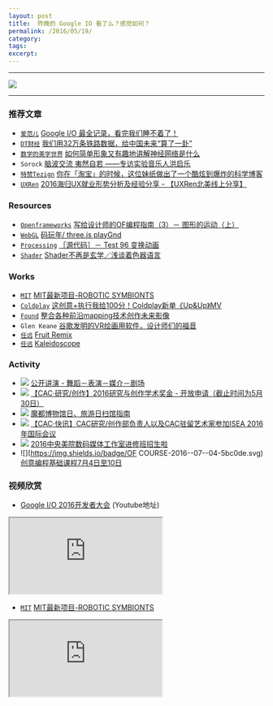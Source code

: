 ```yaml
---
layout: post
title:  昨晚的 Google IO 看了么？感觉如何？
permalink: /2016/05/19/
category: 
tags: 
excerpt:
---
```


---

[![](https://coding.net/u/onlylemi/p/img/git/raw/master/io16-social.jpg)](https://www.youtube.com/watch?v=862r3XS2YB0)

---

### 推荐文章

* [`爱范儿`](http://www.ifanr.com/) [Google I/O 最全记录，看完我们睡不着了！](http://mp.weixin.qq.com/s?__biz=MjgzMTAwODI0MA==&mid=2651843213&idx=1&sn=2b9274ce4279c55f7459a2a6b1ad7789&scene=2&srcid=0519tcYRbxiGoBwQwNsVti7d&from=timeline&isappinstalled=0#wechat_redirect)
* [`DT财经`](http://www.dtcj.com/) [我们用32万条铁路数据，给中国未来“算了一卦”](http://mp.weixin.qq.com/s?__biz=MzA5Mzk5MDM5MA==&mid=2650819659&idx=1&sn=7b51f852496afced5e6f3b7145da53db&scene=2&srcid=0518KeSIfijs0XpEkJwb70qR&from=timeline&isappinstalled=0#wechat_redirect)
* [`数学的美学世界`](http://weibo.com/mathart) [如何简单形象又有趣地讲解神经网络是什么](http://mp.weixin.qq.com/s?__biz=MjM5MzgwMDI4MQ==&mid=2647508301&idx=1&sn=57d7f35d10db483105cd16ec7c87499c&scene=1&srcid=05176yhCFcJKGWo3ZSPMvzBg&from=groupmessage&isappinstalled=0#wechat_redirect)
* `Sorock` [脑波交流 夷然自若 ——专访实验音乐人洪启乐](https://site.douban.com/hongqile/widget/notes/400473/note/65966834/?from=groupmessage&isappinstalled=0)
* [`特赞Tezign`](http://www.tezign.com/) [你在「淘宝」的时候，这位妹纸做出了一个酷炫到爆炸的科学博客](http://mp.weixin.qq.com/s?__biz=MjM5NTMzNzg3NA==&mid=2650600569&idx=1&sn=cd65868183f9aa7c91fa259e126111cb&scene=1&srcid=05093Cg3yVsHqEw2ptd1nBx2&from=groupmessage&isappinstalled=0#wechat_redirect)
* [`UXRen`](http://uxren.cn/) [2016海归UX就业形势分析及经验分享 - 【UXRen北美线上分享】](http://mp.weixin.qq.com/s?__biz=MzIzMTA3OTY3OQ==&mid=2649706065&idx=1&sn=a76b7f3be27e6cb8f4343e15b4366898&scene=2&srcid=0514PRdH2CJ6FrAoQD5CfEuc&from=timeline&isappinstalled=0#wechat_redirect)

### Resources

* [`Openframeworks`](http://inerd.cc/resource/#openframeworks) [写给设计师的OF编程指南（3）－ 图形的运动（上）](http://mp.weixin.qq.com/s?__biz=MzA5OTgyMDk3Mg==&mid=2651224786&idx=1&sn=025896f288848e1e7f298f83c9303edb&scene=2&srcid=0516B2emN6yfgMdgqSTIaSPB&from=timeline&isappinstalled=0#wechat_redirect)
* [`WebGL`](http://inerd.cc/resource/#webgl) [码玩年/ three.js playGnd](http://mp.weixin.qq.com/s?__biz=MzAwMzc5ODM1OA==&mid=415085770&idx=1&sn=b76515044dc91b1468b9c5efdeee7985&scene=4#wechat_redirect)
* [`Processing`](http://inerd.cc/resource/#processing) [［源代码］－ Test 96 变换动画](http://mp.weixin.qq.com/s?__biz=MzA5OTgyMDk3Mg==&mid=2651224710&idx=1&sn=5c939507015601cc8c4f783af4057daa&scene=4#wechat_redirect)
* [`Shader`](http://inerd.cc/resource/#shader) [Shader不再是玄学／浅谈着色器语言](http://mp.weixin.qq.com/s?__biz=MzAwMzc5ODM1OA==&mid=416194916&idx=1&sn=8813c1fb1c7ab8841f46a644bd18cb86&scene=4#wechat_redirect)


### Works

* [`MIT`](http://www.mit.edu/) [MIT最新项目-ROBOTIC SYMBIONTS](http://mp.weixin.qq.com/s?__biz=MzA4NTc5MDU5OQ==&mid=2665092910&idx=1&sn=1ea11499710c83e49ec99ab143efdcb0&scene=2&srcid=0518YkJFaZaHkrC0Wak8wvP4&from=timeline&isappinstalled=0#wechat_redirect)
* [`Coldplay`](http://coldplay.com/) [这创意+执行我给100分！Coldplay新单《Up&Up》MV](http://mp.weixin.qq.com/s?__biz=MjM5MjEyOTIyMA==&mid=2651445418&idx=1&sn=bc527e3da0096493224ac0520ba89ddc&scene=2&srcid=0519mVKPT3dDu1LW8gdy39lE&from=timeline&isappinstalled=0#wechat_redirect)
* [`Found`](http://www.found-studio.com/) [整合各种前沿mapping技术创作未来影像](http://mp.weixin.qq.com/s?__biz=MzA3NDY1NDcyMw==&mid=2651478372&idx=1&sn=f15e738757cebee01f025bfdba5b14a3&scene=2&srcid=0519PtaiU7LLKpir8fqRMYaB&from=timeline&isappinstalled=0#wechat_redirect)
* `Glen Keane` [谷歌发明的VR绘画用软件，设计师们的福音](http://mp.weixin.qq.com/s?__biz=MzA3NDY1NDcyMw==&mid=2651478153&idx=1&sn=d644747b55eb86a4e45c98e87ce4d861&scene=0#wechat_redirect)
* [`任远`](http://yuanren.cc) [Fruit Remix](http://yuanren.cc/fruit-remix/)
* [`任远`](http://yuanren.cc) [Kaleidoscope](http://yuanren.cc/kaleidoscope/)

### Activity

* ![](https://img.shields.io/badge/SIMA-2016--05--19-5bc0de.svg) [公开讲演 - 舞蹈－表演－媒介－剧场](http://mp.weixin.qq.com/s?__biz=MzA5NTg1MDkxMg==&mid=2657465713&idx=2&sn=505cf86b5a8ac3139ab666cbda688018&scene=2&srcid=0519TDH6x6q7MP8rVIUQ4npi&from=timeline&isappinstalled=0#wechat_redirect)
* ![](https://img.shields.io/badge/CAC-2016--05--19-5bc0de.svg) [【CAC·研究/创作】2016研究与创作学术奖金 - 开放申请（截止时间为5月30日）](http://mp.weixin.qq.com/s?__biz=MjM5NzU4NDM5NA==&mid=2650755766&idx=1&sn=9d19cbf3798370748e41f9434beb3725&scene=0#wechat_redirect)
* ![](https://img.shields.io/badge/阵风-2016--05--19-97CA00.svg) [魔都博物馆日、旅游日扫馆指南](http://mp.weixin.qq.com/s?__biz=MjM5MDM3OTI3OA==&mid=2650558030&idx=2&sn=aaa6983dce7ddb23a6acf918bf3f50e2&scene=1&srcid=05170q8HcE3cmXfAQDWyCwbw&from=groupmessage&isappinstalled=0#wechat_redirect)
* ![](https://img.shields.io/badge/CAC-2016--05--22-97CA00.svg) [【CAC·快讯】CAC研究/创作部负责人以及CAC驻留艺术家参加ISEA 2016年国际会议](https://mp.weixin.qq.com/s?__biz=MjM5NzU4NDM5NA==&mid=2650755781&idx=2&sn=0fcc6f9cf58c6f70fee21ea1ff3f756f&scene=2&srcid=0517n1g9AxOw1zEUhaqbHMNu&from=timeline&isappinstalled=0&key=f5c31ae61525f82e5ceb4214c664f1677e365c29acbf09e5ef44e241afa527afcbff5fa4da560e0d5fce1f3bb6e39e24&ascene=2&uin=MjgyOTM3MDA4MA%3D%3D&devicetype=android-22&version=26031031&nettype=cmnet&pass_ticket=ibshm08Z%2B%2BDNpofFQFt0G9lo1Z%2F3voVi%2FPVPxC%2BYEEIwsY2eYdg6xhs5329gtdAM)
* ![](https://img.shields.io/badge/中央美术学院数码媒体工作室-2016--06--10-5bc0de.svg) [2016中央美院数码媒体工作室进修班招生啦](http://mp.weixin.qq.com/s?__biz=MzA5ODYyNDA5Nw==&mid=2650105396&idx=1&sn=81e3acf981638e3eda51dde16acd2144&scene=1&srcid=0516g413r3Zd0XEWgEev7tjf&from=groupmessage&isappinstalled=0#wechat_redirect)
* ![](https://img.shields.io/badge/OF COURSE-2016--07--04-5bc0de.svg) [创意编程基础课程7月4日至10日](http://mp.weixin.qq.com/s?__biz=MzA4NTc5MDU5OQ==&mid=2665092836&idx=3&sn=5d8f5ebee3d4021def16ce12e298102b#wechat_redirect)

### 视频欣赏

* [Google I/O 2016开发者大会](https://www.youtube.com/watch?v=862r3XS2YB0) (Youtube地址)

<div class="embed-responsive embed-responsive-16by9">
    <iframe class="embed-responsive-item" src="http://player.youku.com/embed/XMTU3NTcyMzY4MA==" allowtransparency="true" allowfullscreen="true"></iframe>
</div>


* [`MIT`](http://www.mit.edu/) [MIT最新项目-ROBOTIC SYMBIONTS](http://mp.weixin.qq.com/s?__biz=MzA4NTc5MDU5OQ==&mid=2665092910&idx=1&sn=1ea11499710c83e49ec99ab143efdcb0&scene=2&srcid=0518YkJFaZaHkrC0Wak8wvP4&from=timeline&isappinstalled=0#wechat_redirect)

<div class="embed-responsive embed-responsive-16by9">
    <iframe class="embed-responsive-item" src="http://v.qq.com/iframe/player.html?vid=b0300j389yb&tiny=0&auto=0" allowtransparency="true" allowfullscreen="true"></iframe>
</div>



